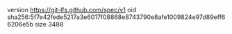 version https://git-lfs.github.com/spec/v1
oid sha256:5f7e42fede5217a3e6017f08868e8743790e8afe1009824e97d89eff66206e5b
size 3488
